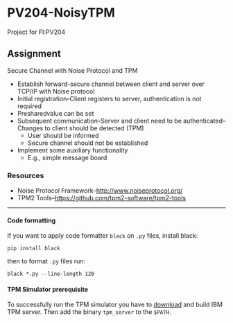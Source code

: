 # PV204-NoisyTPM
Project for FI:PV204

## Assignment
Secure Channel with Noise Protocol and TPM
- Establish forward-secure channel between client and server over TCP/IP with Noise protocol
- Initial registration–Client registers to server, authentication is not required
- Presharedvalue can be set
- Subsequent communication–Server and client need to be authenticated–Changes to client should be detected (TPM)
  - User should be informed
  - Secure channel should not be established
- Implement some auxiliary functionality
  - E.g., simple message board
### Resources
- Noise Protocol Framework–http://www.noiseprotocol.org/
- TPM2 Tools–https://github.com/tpm2-software/tpm2-tools

___

#### Code formatting
If you want to apply code formatter `black` on `.py` files, install black:

    pip install black
then to format `.py` files run:

    black *.py --line-length 120

#### TPM Simulator prerequisite 
To successfully run the TPM simulator you have to [download](https://sourceforge.net/projects/ibmswtpm2/) and build IBM TPM server. Then add the binary `tpm_server` to the `$PATH`.